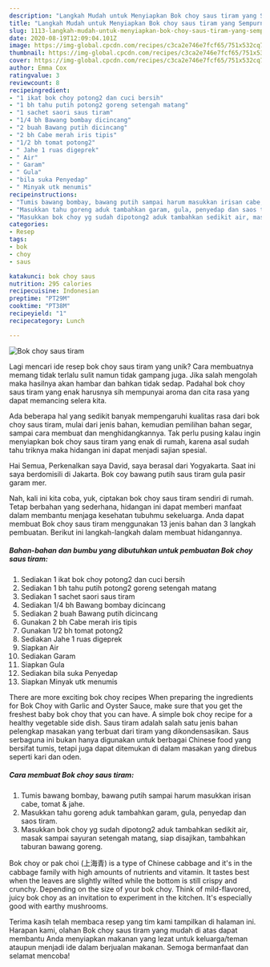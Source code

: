 ```yaml
---
description: "Langkah Mudah untuk Menyiapkan Bok choy saus tiram yang Sempurna"
title: "Langkah Mudah untuk Menyiapkan Bok choy saus tiram yang Sempurna"
slug: 1113-langkah-mudah-untuk-menyiapkan-bok-choy-saus-tiram-yang-sempurna
date: 2020-08-19T12:09:04.101Z
image: https://img-global.cpcdn.com/recipes/c3ca2e746e7fcf65/751x532cq70/bok-choy-saus-tiram-foto-resep-utama.jpg
thumbnail: https://img-global.cpcdn.com/recipes/c3ca2e746e7fcf65/751x532cq70/bok-choy-saus-tiram-foto-resep-utama.jpg
cover: https://img-global.cpcdn.com/recipes/c3ca2e746e7fcf65/751x532cq70/bok-choy-saus-tiram-foto-resep-utama.jpg
author: Emma Cox
ratingvalue: 3
reviewcount: 8
recipeingredient:
- "1 ikat bok choy potong2 dan cuci bersih"
- "1 bh tahu putih potong2 goreng setengah matang"
- "1 sachet saori saus tiram"
- "1/4 bh Bawang bombay dicincang"
- "2 buah Bawang putih dicincang"
- "2 bh Cabe merah iris tipis"
- "1/2 bh tomat potong2"
- " Jahe 1 ruas digeprek"
- " Air"
- " Garam"
- " Gula"
- "bila suka Penyedap"
- " Minyak utk menumis"
recipeinstructions:
- "Tumis bawang bombay, bawang putih sampai harum masukkan irisan cabe, tomat &amp; jahe."
- "Masukkan tahu goreng aduk tambahkan garam, gula, penyedap dan saos tiram."
- "Masukkan bok choy yg sudah dipotong2 aduk tambahkan sedikit air, masak sampai sayuran setengah matang, siap disajikan, tambahkan taburan bawang goreng."
categories:
- Resep
tags:
- bok
- choy
- saus

katakunci: bok choy saus 
nutrition: 295 calories
recipecuisine: Indonesian
preptime: "PT29M"
cooktime: "PT38M"
recipeyield: "1"
recipecategory: Lunch

---
```



![Bok choy saus tiram](https://img-global.cpcdn.com/recipes/c3ca2e746e7fcf65/751x532cq70/bok-choy-saus-tiram-foto-resep-utama.jpg)

Lagi mencari ide resep bok choy saus tiram yang unik? Cara membuatnya memang tidak terlalu sulit namun tidak gampang juga. Jika salah mengolah maka hasilnya akan hambar dan bahkan tidak sedap. Padahal bok choy saus tiram yang enak harusnya sih mempunyai aroma dan cita rasa yang dapat memancing selera kita.

Ada beberapa hal yang sedikit banyak mempengaruhi kualitas rasa dari bok choy saus tiram, mulai dari jenis bahan, kemudian pemilihan bahan segar, sampai cara membuat dan menghidangkannya. Tak perlu pusing kalau ingin menyiapkan bok choy saus tiram yang enak di rumah, karena asal sudah tahu triknya maka hidangan ini dapat menjadi sajian spesial.

Hai Semua, Perkenalkan saya David, saya berasal dari Yogyakarta. Saat ini saya berdomisili di Jakarta. Bok coy bawang putih saus tiram gula pasir garam mer.


Nah, kali ini kita coba, yuk, ciptakan bok choy saus tiram sendiri di rumah. Tetap berbahan yang sederhana, hidangan ini dapat memberi manfaat dalam membantu menjaga kesehatan tubuhmu sekeluarga. Anda dapat membuat Bok choy saus tiram menggunakan 13 jenis bahan dan 3 langkah pembuatan. Berikut ini langkah-langkah dalam membuat hidangannya.

<!--inarticleads1-->

##### Bahan-bahan dan bumbu yang dibutuhkan untuk pembuatan Bok choy saus tiram:

1. Sediakan 1 ikat bok choy potong2 dan cuci bersih
1. Sediakan 1 bh tahu putih potong2 goreng setengah matang
1. Sediakan 1 sachet saori saus tiram
1. Sediakan 1/4 bh Bawang bombay dicincang
1. Sediakan 2 buah Bawang putih dicincang
1. Gunakan 2 bh Cabe merah iris tipis
1. Gunakan 1/2 bh tomat potong2
1. Sediakan  Jahe 1 ruas digeprek
1. Siapkan  Air
1. Sediakan  Garam
1. Siapkan  Gula
1. Sediakan bila suka Penyedap
1. Siapkan  Minyak utk menumis


There are more exciting bok choy recipes When preparing the ingredients for Bok Choy with Garlic and Oyster Sauce, make sure that you get the freshest baby bok choy that you can have. A simple bok choy recipe for a healthy vegetable side dish. Saus tiram adalah salah satu jenis bahan pelengkap masakan yang terbuat dari tiram yang dikondensasikan. Saus serbaguna ini bukan hanya digunakan untuk berbagai Chinese food yang bersifat tumis, tetapi juga dapat ditemukan di dalam masakan yang direbus seperti kari dan oden. 

<!--inarticleads2-->

##### Cara membuat Bok choy saus tiram:

1. Tumis bawang bombay, bawang putih sampai harum masukkan irisan cabe, tomat &amp; jahe.
1. Masukkan tahu goreng aduk tambahkan garam, gula, penyedap dan saos tiram.
1. Masukkan bok choy yg sudah dipotong2 aduk tambahkan sedikit air, masak sampai sayuran setengah matang, siap disajikan, tambahkan taburan bawang goreng.


Bok choy or pak choi (上海青) is a type of Chinese cabbage and it&#39;s in the cabbage family with high amounts of nutrients and vitamin. It tastes best when the leaves are slightly wilted while the bottom is still crispy and crunchy. Depending on the size of your bok choy. Think of mild-flavored, juicy bok choy as an invitation to experiment in the kitchen. It&#39;s especially good with earthy mushrooms. 

Terima kasih telah membaca resep yang tim kami tampilkan di halaman ini. Harapan kami, olahan Bok choy saus tiram yang mudah di atas dapat membantu Anda menyiapkan makanan yang lezat untuk keluarga/teman ataupun menjadi ide dalam berjualan makanan. Semoga bermanfaat dan selamat mencoba!
